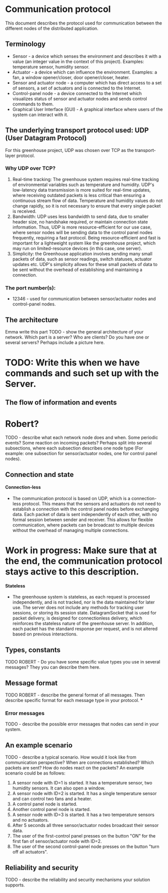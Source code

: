 # Communication protocol

This document describes the protocol used for communication between the different nodes of the
distributed application.

## Terminology

* Sensor - a device which senses the environment and describes it with a value (an integer value in
  the context of this project). Examples: temperature sensor, humidity sensor.
* Actuator - a device which can influence the environment. Examples: a fan, a window opener/closer,
  door opener/closer, heater.
* Sensor and actuator node - a computer which has direct access to a set of sensors, a set of
  actuators and is connected to the Internet.
* Control-panel node - a device connected to the Internet which visualizes status of sensor and
  actuator nodes and sends control commands to them.
* Graphical User Interface (GUI) - A graphical interface where users of the system can interact with
  it.

## The underlying transport protocol used: UDP (User Datagram Protocol)

For this greenhouse project, UDP was chosen over TCP as the transport-layer protocol.

### Why UDP over TCP?
1. Real-time tracking: The greenhouse system requires real-time tracking of environmental variables
such as temperature and humidity. UDP's low-latency data transmission is more suited for real-time updates,
where receiving outdated packets is less critical than ensuring a continuous stream flow of data. Temperature
and humidity values do not change rapidly, so it is not necessary to ensure that every single packet is received.
2. Bandwidth: UDP uses less bandwidth to send data, due to smaller header size, no handshake required, or maintain connection state information. 
Thus, UDP is more resource-efficient for our use case, where sensor nodes will be sending data to the control panel nodes frequently, requiring a fast protocol.
Being resource-efficient and fast is important for a lightweight system like the greenhouse project, which may run on limited-resource devices (in this case, one server).
3. Simplicity: the Greenhouse application involves sending many small packets of data, such as sensor readings, switch statuses, actuator updates etc. 
UDP's simplicity allows for these small packets of data to be sent without the overhead of establishing and maintaining a connection.


### The port number(s):
* 12346 - used for communication between sensor/actuator nodes and control-panel nodes.

## The architecture
Emma write this part
TODO - show the general architecture of your network. Which part is a server? Who are clients? 
Do you have one or several servers? Perhaps include a picture here.
# TODO: Write this when we have commands and such set up with the Server.


## The flow of information and events
# Robert?
TODO - describe what each network node does and when. Some periodic events? Some reaction on 
incoming packets? Perhaps split into several subsections, where each subsection describes one 
node type (For example: one subsection for sensor/actuator nodes, one for control panel nodes).

## Connection and state

#### Connection-less
* The communication protocol is based on UDP, which is a connection-less protocol. 
This means that the sensors and actuators do not need to establish a connection with the control panel nodes before exchanging data.
Each packet of data is sent independently of each other, with no formal session between sender and receiver. This allows for flexible communication,
where packets can be broadcast to multiple devices without the overhead of managing multiple connections.
# Work in progress: Make sure that at the end, the communication protocol stays active to this description.

#### Stateless
* The greenhouse system is stateless, as each request is processed independently, and is not tracked, 
nor is the data maintained for later use. The server does not include any methods for tracking user sessions, or storing its session state.
DatagramSocket that is used for packet delivery, is designed for connectionless delivery, 
which reinforces the stateless nature of the greenhouse server.
In addition, each packet has the standard response per request, and is not altered based on previous interactions.

## Types, constants

TODO ROBERT - Do you have some specific value types you use in several messages? They you can describe 
them here.

## Message format

TODO ROBERT - describe the general format of all messages. Then describe specific format for each 
message type in your protocol.
* 

### Error messages

TODO - describe the possible error messages that nodes can send in your system.


## An example scenario

TODO - describe a typical scenario. How would it look like from communication perspective? When 
are connections established? Which packets are sent? How do nodes react on the packets? An 
example scenario could be as follows:
1. A sensor node with ID=1 is started. It has a temperature sensor, two humidity sensors. It can
   also open a window.
2. A sensor node with ID=2 is started. It has a single temperature sensor and can control two fans
   and a heater.
3. A control panel node is started.
4. Another control panel node is started.
5. A sensor node with ID=3 is started. It has a two temperature sensors and no actuators.
6. After 5 seconds all three sensor/actuator nodes broadcast their sensor data.
7. The user of the first-control panel presses on the button "ON" for the first fan of
   sensor/actuator node with ID=2.
8. The user of the second control-panel node presses on the button "turn off all actuators".

## Reliability and security

TODO - describe the reliability and security mechanisms your solution supports.
